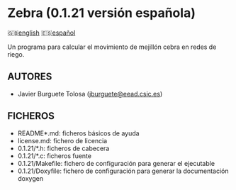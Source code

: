 Zebra (0.1.21 versión española)
==============================

:uk:[english](README.md) :es:[español](README.es.md)

Un programa para calcular el movimiento de mejillón cebra en redes de riego.

AUTORES
-------

* Javier Burguete Tolosa (jburguete@eead.csic.es)

FICHEROS
--------

* README\*.md: ficheros básicos de ayuda
* license.md: fichero de licencia
* 0.1.21/\*.h: ficheros de cabecera
* 0.1.21/\*.c: ficheros fuente
* 0.1.21/Makefile: fichero de configuración para generar el ejecutable
* 0.1.21/Doxyfile: fichero de configuración para generar la documentación doxygen
